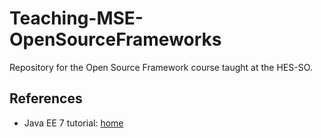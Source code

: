 Teaching-MSE-OpenSourceFrameworks
=================================

Repository for the Open Source Framework course taught at the HES-SO.

References
----------

* Java EE 7 tutorial: [home](http://docs.oracle.com/javaee/7/tutorial/doc/)





